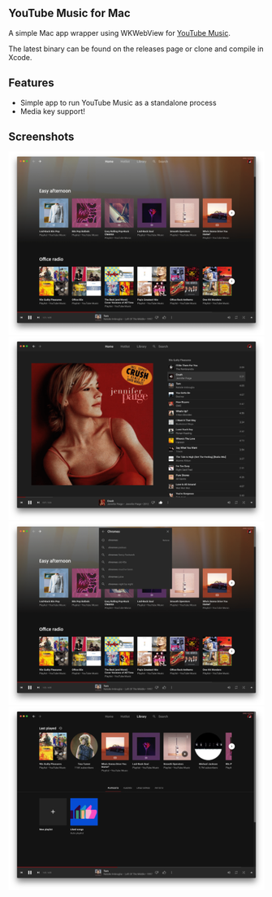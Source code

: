 ## YouTube Music for Mac

A simple Mac app wrapper using WKWebView for [YouTube Music](https://music.youtube.com).

The latest binary can be found on the releases page or clone and compile in Xcode.

## Features

- Simple app to run YouTube Music as a standalone process
- Media key support!

## Screenshots

![Screenshot 1](screenshots/screenshot-1.png)
![Screenshot 2](screenshots/screenshot-2.png)
![Screenshot 3](screenshots/screenshot-3.png)
![Screenshot 4](screenshots/screenshot-4.png)